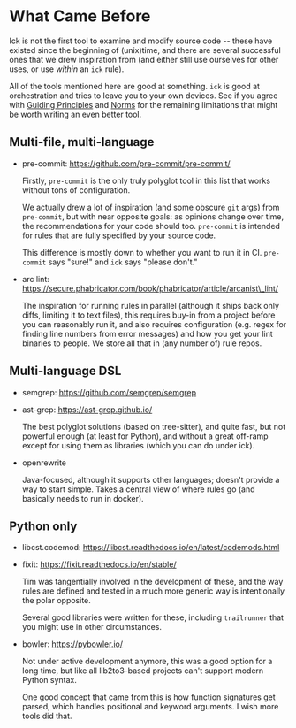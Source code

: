 # What Came Before

Ick is not the first tool to examine and modify source code -- these have
existed since the beginning of (unix)time, and there are several successful
ones that we drew inspiration from (and either still use ourselves for other
uses, or use _within_ an `ick` rule).

All of the tools mentioned here are good at something. `ick` is good at orchestration and tries
to leave you to your own devices.  See if you agree with
[Guiding Principles](guiding_principles.html) and [Norms](norms.html) for the
remaining limitations that might be worth writing an even better tool.


## Multi-file, multi-language

  * pre-commit: https://github.com/pre-commit/pre-commit/

    Firstly, `pre-commit` is the only truly polyglot tool in this list that works
    without tons of configuration.

    We actually drew a lot of inspiration (and some obscure `git` args) from
    `pre-commit`, but with near opposite goals: as opinions change over time, the
    recommendations for your code should too.  `pre-commit` is intended for
    rules that are fully specified by your source code.

    This difference is mostly down to whether you want to run it in CI.
    `pre-commit` says "sure!" and `ick` says "please don't."

  * arc lint: https://secure.phabricator.com/book/phabricator/article/arcanist\_lint/

    The inspiration for running rules in parallel (although it ships back only
    diffs, limiting it to text files), this requires buy-in from a project before
    you can reasonably run it, and also requires configuration (e.g. regex for
    finding line numbers from error messages) and how you get your lint binaries to
    people.  We store all that in (any number of) rule repos.

## Multi-language DSL

  * semgrep: https://github.com/semgrep/semgrep
  * ast-grep: https://ast-grep.github.io/

    The best polyglot solutions (based on tree-sitter), and quite fast, but not
    powerful enough (at least for Python), and without a great off-ramp except for
    using them as libraries (which you can do under ick).

  * openrewrite

    Java-focused, although it supports other languages; doesn't provide a way
    to start simple.  Takes a central view of where rules go (and basically
    needs to run in docker).

## Python only

  * libcst.codemod: https://libcst.readthedocs.io/en/latest/codemods.html
  * fixit: https://fixit.readthedocs.io/en/stable/

    Tim was tangentially involved in the development of these, and the way
    rules are defined and tested in a much more generic way is intentionally
    the polar opposite.

    Several good libraries were written for these, including `trailrunner` that
    you might use in other circumstances.

  * bowler: https://pybowler.io/

    Not under active development anymore, this was a good option for a long
    time, but like all lib2to3-based projects can't support modern Python syntax.

    One good concept that came from this is how function signatures get parsed,
    which handles positional and keyword arguments.  I wish more tools did that.

    

